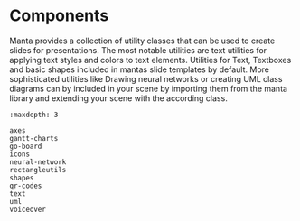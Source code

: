 # Components

Manta provides a collection of utility classes that can be used to create slides for presentations.
The most notable utilities are text utilities for applying text styles and colors to text elements.
Utilities for Text, Textboxes and basic shapes included in mantas slide templates by default.
More sophisticated utilities like Drawing neural networks or creating UML class diagrams can by included in your 
scene by importing them from the manta library and extending your scene with the according class.

```{toctree}
:maxdepth: 3

axes
gantt-charts
go-board
icons
neural-network
rectangleutils
shapes
qr-codes
text
uml
voiceover
```